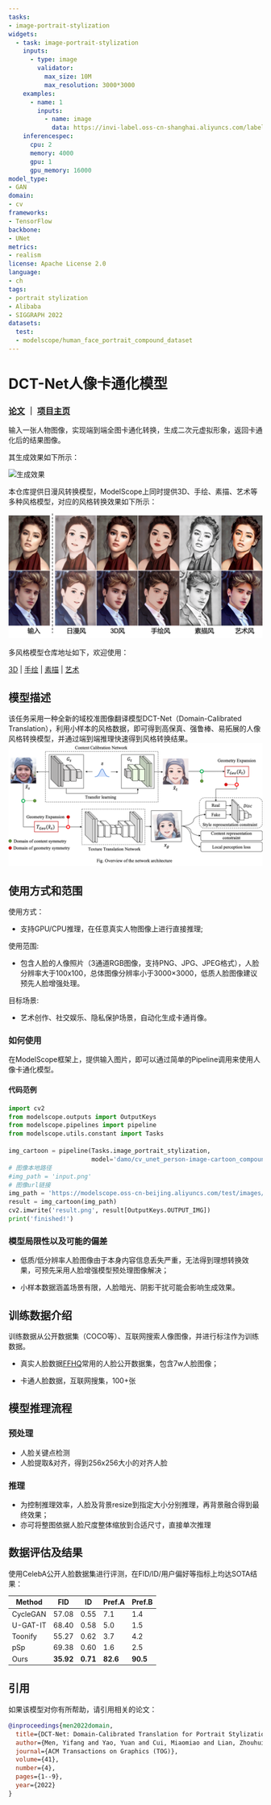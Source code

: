 ```yaml
---
tasks:
- image-portrait-stylization
widgets:
  - task: image-portrait-stylization
    inputs:
      - type: image
        validator:
          max_size: 10M
          max_resolution: 3000*3000
    examples:
      - name: 1
        inputs:
          - name: image
            data: https://invi-label.oss-cn-shanghai.aliyuncs.com/label/cartoon/image1.png
    inferencespec:
      cpu: 2
      memory: 4000
      gpu: 1
      gpu_memory: 16000
model_type:
- GAN
domain:
- cv
frameworks:
- TensorFlow
backbone:
- UNet
metrics:
- realism
license: Apache License 2.0
language: 
- ch
tags:
- portrait stylization
- Alibaba
- SIGGRAPH 2022
datasets:
  test:
  - modelscope/human_face_portrait_compound_dataset
---
```


# DCT-Net人像卡通化模型

### [论文](https://arxiv.org/abs/2207.02426) ｜ [项目主页](https://menyifang.github.io/projects/DCTNet/DCTNet.html)

输入一张人物图像，实现端到端全图卡通化转换，生成二次元虚拟形象，返回卡通化后的结果图像。

其生成效果如下所示：

![生成效果](description/demo.gif)

本仓库提供日漫风转换模型，ModelScope上同时提供3D、手绘、素描、艺术等多种风格模型，对应的风格转换效果如下所示：

![多风格效果](description/styles.png)

多风格模型仓库地址如下，欢迎使用：

[3D](https://modelscope.cn/models/damo/cv_unet_person-image-cartoon-3d_compound-models/summary) | [手绘](https://modelscope.cn/models/damo/cv_unet_person-image-cartoon-handdrawn_compound-models/summary) | [素描](https://modelscope.cn/models/damo/cv_unet_person-image-cartoon-sketch_compound-models/summary) | [艺术](https://modelscope.cn/models/damo/cv_unet_person-image-cartoon-artstyle_compound-models/summary)

## 模型描述

该任务采用一种全新的域校准图像翻译模型DCT-Net（Domain-Calibrated Translation），利用小样本的风格数据，即可得到高保真、强鲁棒、易拓展的人像风格转换模型，并通过端到端推理快速得到风格转换结果。
![网络结构](description/network.png)

## 使用方式和范围

使用方式：
- 支持GPU/CPU推理，在任意真实人物图像上进行直接推理;

使用范围:
- 包含人脸的人像照片（3通道RGB图像，支持PNG、JPG、JPEG格式），人脸分辨率大于100x100，总体图像分辨率小于3000×3000，低质人脸图像建议预先人脸增强处理。

目标场景:
- 艺术创作、社交娱乐、隐私保护场景，自动化生成卡通肖像。

### 如何使用

在ModelScope框架上，提供输入图片，即可以通过简单的Pipeline调用来使用人像卡通化模型。

#### 代码范例
```python
import cv2
from modelscope.outputs import OutputKeys
from modelscope.pipelines import pipeline
from modelscope.utils.constant import Tasks

img_cartoon = pipeline(Tasks.image_portrait_stylization, 
                       model='damo/cv_unet_person-image-cartoon_compound-models')
# 图像本地路径
#img_path = 'input.png'
# 图像url链接
img_path = 'https://modelscope.oss-cn-beijing.aliyuncs.com/test/images/image_cartoon.png'
result = img_cartoon(img_path)
cv2.imwrite('result.png', result[OutputKeys.OUTPUT_IMG])
print('finished!')

```

### 模型局限性以及可能的偏差

- 低质/低分辨率人脸图像由于本身内容信息丢失严重，无法得到理想转换效果，可预先采用人脸增强模型预处理图像解决；

- 小样本数据涵盖场景有限，人脸暗光、阴影干扰可能会影响生成效果。

## 训练数据介绍

训练数据从公开数据集（COCO等）、互联网搜索人像图像，并进行标注作为训练数据。

- 真实人脸数据[FFHQ](https://github.com/NVlabs/ffhq-dataset)常用的人脸公开数据集，包含7w人脸图像；

- 卡通人脸数据，互联网搜集，100+张

## 模型推理流程

### 预处理

- 人脸关键点检测
- 人脸提取&对齐，得到256x256大小的对齐人脸

### 推理

- 为控制推理效率，人脸及背景resize到指定大小分别推理，再背景融合得到最终效果；
- 亦可将整图依据人脸尺度整体缩放到合适尺寸，直接单次推理

## 数据评估及结果

使用CelebA公开人脸数据集进行评测，在FID/ID/用户偏好等指标上均达SOTA结果：

| Method | FID | ID | Pref.A | Pref.B | 
| ------------ | ------------ | ------------ | ------------ | ------------ |
| CycleGAN | 57.08 | 0.55 | 7.1 | 1.4 | 
| U-GAT-IT | 68.40 | 0.58 | 5.0 | 1.5 | 
| Toonify | 55.27 | 0.62 | 3.7 | 4.2 | 
| pSp | 69.38 | 0.60 | 1.6 | 2.5 |
| Ours | **35.92** | **0.71** | **82.6** | **90.5** |

## 引用
如果该模型对你有所帮助，请引用相关的论文：

```BibTeX
@inproceedings{men2022domain,
  title={DCT-Net: Domain-Calibrated Translation for Portrait Stylization},
  author={Men, Yifang and Yao, Yuan and Cui, Miaomiao and Lian, Zhouhui and Xie, Xuansong},
  journal={ACM Transactions on Graphics (TOG)},
  volume={41},
  number={4},
  pages={1--9},
  year={2022}
}
```
